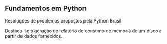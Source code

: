 ## Fundamentos em Python

Resoluções de problemas propostos pela Python Brasil

Destaca-se a geração de relatório de consumo de memória de um disco a partir de dados fornecidos.


